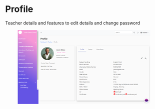 # Profile

Teacher details and features to edit details and change password

<figure><img src=".gitbook/assets/t2.png" alt=""><figcaption></figcaption></figure>
